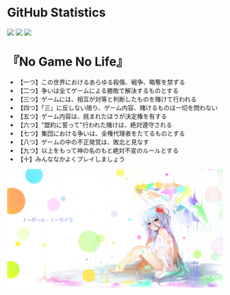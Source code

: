 # GitHub Statistics

<img align="center" src="https://github-readme-stats.vercel.app/api/top-langs/?username=HaoHaoP&hide=html&layout=compact&theme=dracula" />
<img align="center" src="https://github-readme-stats.vercel.app/api?username=HaoHaoP&theme=dracula&show_icons=true" />
<img align="center" src="https://github-profile-summary-cards.vercel.app/api/cards/profile-details?username=HaoHaoP&theme=dracula" />

# 『No Game No Life』
- 【一つ】この世界におけるあらゆる殺傷、戦争、略奪を禁ずる
- 【二つ】争いは全てゲームによる勝敗で解決するものとする
- 【三つ】ゲームには、相互が対等と判断したものを賭けて行われる
- 【四つ】「三」に反しない限り、ゲーム内容、賭けるものは一切を問わない
- 【五つ】ゲーム内容は、挑まれたほうが決定権を有する
- 【六つ】"盟約に誓って"行われた賭けは、絶対遵守される
- 【七つ】集団における争いは、全権代理者をたてるものとする
- 【八つ】ゲームの中の不正発覚は、敗北と見なす
- 【九つ】以上をもって神の名のもと絶対不変のルールとする
- 【十】みんななかよくプレイしましょう

![img](https://raw.githubusercontent.com/HaoHaoP/HaoHaoP/master/56101522_p0.jpg)
